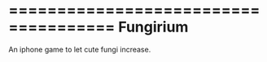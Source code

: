 =====================================
Fungirium
=====================================
An iphone game to let cute fungi increase.
